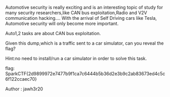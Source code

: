 Automotive security is really exciting and is an interesting topic of study for many 
security researchers,like CAN bus exploitation,Radio and V2V communication hacking....
With the arrival of Self Driving cars like Tesla, Automotive security will only become more important.

Auto1,2 tasks are about CAN bus exploitation.

Given this dump,which is a traffic sent to a car simulator, can you reveal the flag?

Hint:no need to install/run a car simulator in order to solve this task.

flag: SparkCTF{2d9899972e7477b9f1ca7c6444b5b36d2e3b9c2ab83673ed4c5c6f122ccaec70}

Author : jawh3r20